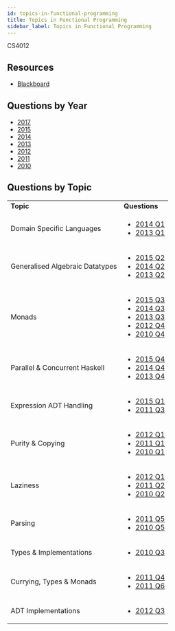 ```yaml
---
id: topics-in-functional-programming
title: Topics in Functional Programming
sidebar_label: Topics in Functional Programming
---
```


CS4012

## Resources

* [Blackboard](https://mymodule.tcd.ie/)

## Questions by Year

-   [2017](https://www.tcd.ie/academicregistry/exams/assets/local/past-papers2017/CS/CS4012-2.PDF)
-   [2015](https://www.tcd.ie/academicregistry/exams/assets/local/past-papers2015/Annuals%20Dec%2014/CS4012-1.pdf)
-   [2014](https://www.tcd.ie/academicregistry/exams/assets/local/past-papers2014/CS/CS40121.pdf)
-   [2013](https://www.tcd.ie/academicregistry/exams/assets/local/past-papers2013/CS/XCS40121.pdf)
-   [2012](https://www.tcd.ie/Local/Exam_Papers/2012/XC/XCS40121.pdf)
-   [2011](https://www.tcd.ie/Local/Exam_Papers/2011/XC/XCS40111.pdf)
-   [2010](https://www.tcd.ie/Local/Exam_Papers/2010/XC/XCS40111.pdf)

## Questions by Topic
<table class="examQuestions" width="700px">
    <tr>
        <td><strong>Topic</strong></td>
        <td><strong>Questions</strong></td>
    </tr>
    <tr>
        <td>Domain Specific Languages</td>
        <td>
            <ul class="questions">
        <li><a href="https://www.tcd.ie/academicregistry/exams/assets/local/past-papers2014/CS/CS40121.pdf#page=2">2014 Q1</a></li>
        <li><a href="https://www.tcd.ie/academicregistry/exams/assets/local/past-papers2013/CS/XCS40121.pdf#page=2">2013 Q1</a></li>
            </ul>
        </td>
    </tr>
    <tr>
        <td>Generalised Algebraic Datatypes</td>
        <td>
            <ul class="questions">
        <li><a href="https://www.tcd.ie/academicregistry/exams/assets/local/past-papers2015/Annuals%20Dec%2014/CS4012-1.pdf#page=3">2015 Q2</a></li>
        <li><a href="https://www.tcd.ie/academicregistry/exams/assets/local/past-papers2014/CS/CS40121.pdf#page=3&zoom=0,0,500">2014 Q2</a></li>
        <li><a href="https://www.tcd.ie/academicregistry/exams/assets/local/past-papers2013/CS/XCS40121.pdf#page=3">2013 Q2</a></li>
            </ul>
        </td>
    </tr>
    <tr>
        <td>Monads</td>
        <td>
            <ul class="questions">
        <li><a href="https://www.tcd.ie/academicregistry/exams/assets/local/past-papers2015/Annuals%20Dec%2014/CS4012-1.pdf#page=4">2015 Q3</a></li>
        <li><a href="https://www.tcd.ie/academicregistry/exams/assets/local/past-papers2014/CS/CS40121.pdf#page=4">2014 Q3</a></li>
        <li><a href="https://www.tcd.ie/academicregistry/exams/assets/local/past-papers2013/CS/XCS40121.pdf#page=4">2013 Q3</a></li>
        <li><a href="https://www.tcd.ie/Local/Exam_Papers/2012/XC/XCS40121.pdf#page=5">2012 Q4</a></li>
        <li><a href="https://www.tcd.ie/Local/Exam_Papers/2010/XC/XCS40111.pdf#page=5">2010 Q4</a></li>
            </ul>
        </td>
    </tr>
    <tr>
        <td>Parallel &amp; Concurrent Haskell</td>
        <td>
            <ul class="questions">
        <li><a href="https://www.tcd.ie/academicregistry/exams/assets/local/past-papers2015/Annuals%20Dec%2014/CS4012-1.pdf#page=5">2015 Q4</a></li>
        <li><a href="https://www.tcd.ie/academicregistry/exams/assets/local/past-papers2014/CS/CS40121.pdf#page=4&zoom=0,0,550">2014 Q4</a></li>
        <li><a href="https://www.tcd.ie/academicregistry/exams/assets/local/past-papers2013/CS/XCS40121.pdf#page=5">2013 Q4</a></li>
            </ul>
        </td>
    </tr>
    <tr>
        <td>Expression ADT Handling</td>
        <td>
            <ul class="questions">
        <li><a href="https://www.tcd.ie/academicregistry/exams/assets/local/past-papers2015/Annuals%20Dec%2014/CS4012-1.pdf#page=2">2015 Q1</a></li>
        <li><a href="https://www.tcd.ie/Local/Exam_Papers/2011/XC/XCS40111.pdf#page=4">2011 Q3</a></li>
            </ul>
        </td>
    </tr>
    <tr>
        <td>Purity &amp; Copying</td>
        <td>
            <ul class="questions">
        <li><a href="https://www.tcd.ie/Local/Exam_Papers/2012/XC/XCS40121.pdf#page=2">2012 Q1</a></li>
        <li><a href="https://www.tcd.ie/Local/Exam_Papers/2011/XC/XCS40111.pdf#page=2">2011 Q1</a></li>
        <li><a href="https://www.tcd.ie/Local/Exam_Papers/2010/XC/XCS40111.pdf#page=2">2010 Q1</a></li>
            </ul>
        </td>
    </tr>
    <tr>
        <td>Laziness</td>
        <td>
            <ul class="questions">
        <li><a href="https://www.tcd.ie/Local/Exam_Papers/2012/XC/XCS40121.pdf#page=2">2012 Q1</a></li>
        <li><a href="https://www.tcd.ie/Local/Exam_Papers/2011/XC/XCS40111.pdf#page=3">2011 Q2</a></li>
        <li><a href="https://www.tcd.ie/Local/Exam_Papers/2010/XC/XCS40111.pdf#page=3">2010 Q2</a></li>
            </ul>
        </td>
    </tr>
    <tr>
        <td>Parsing</td>
        <td>
            <ul class="questions">
        <li><a href="https://www.tcd.ie/Local/Exam_Papers/2011/XC/XCS40111.pdf#page=6">2011 Q5</a></li>
        <li><a href="https://www.tcd.ie/Local/Exam_Papers/2010/XC/XCS40111.pdf#page=6">2010 Q5</a></li>
            </ul>
        </td>
    </tr>
    <tr>
        <td>Types &amp; Implementations</td>
        <td>
            <ul class="questions">
        <li><a href="https://www.tcd.ie/Local/Exam_Papers/2010/XC/XCS40111.pdf#page=4">2010 Q3</a></li>
            </ul>
        </td>
    </tr>
    <tr>
        <td>Currying, Types &amp; Monads</td>
        <td>
            <ul class="questions">
        <li><a href="https://www.tcd.ie/Local/Exam_Papers/2011/XC/XCS40111.pdf#page=5">2011 Q4</a></li>
        <li><a href="https://www.tcd.ie/Local/Exam_Papers/2011/XC/XCS40111.pdf#page=7">2011 Q6</a></li>
            </ul>
        </td>
    </tr>
    <tr>
        <td>ADT Implementations</td>
        <td>
            <ul class="questions">
        <li><a href="https://www.tcd.ie/Local/Exam_Papers/2012/XC/XCS40121.pdf#page=4">2012 Q3</a></li>
            </ul>
        </td>
    </tr>
</table>
